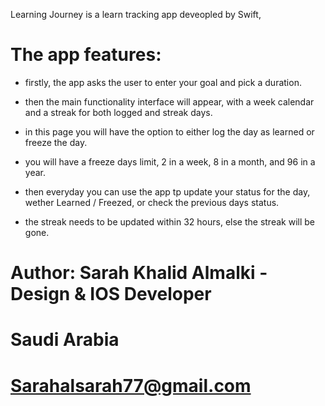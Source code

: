 Learning Journey is a learn tracking app deveopled by Swift,

# The app features:
- firstly, the app asks the user to enter your goal and pick a duration.
  
- then the main functionality interface will appear, with a week calendar and a streak for both logged and streak days.
  
- in this page you will have the option to either log the day as learned or freeze the day.

- you will have a freeze days limit, 2 in a week, 8 in a month, and 96 in a year.
  
- then everyday you can use the app tp update your status for the day, wether Learned / Freezed, or check the previous days status.
  
- the streak needs to be updated within 32 hours, else the streak will be gone.


# Author: Sarah Khalid Almalki - Design & IOS Developer
# Saudi Arabia
# Sarahalsarah77@gmail.com
